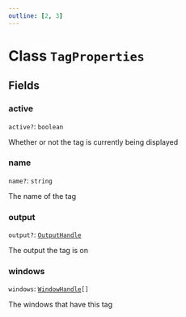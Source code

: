```yaml
---
outline: [2, 3]
---
```


# Class `TagProperties`




## Fields

### active <Badge type="danger" text="nullable" />

`active?`: <code>boolean</code>

Whether or not the tag is currently being displayed

### name <Badge type="danger" text="nullable" />

`name?`: <code>string</code>

The name of the tag

### output <Badge type="danger" text="nullable" />

`output?`: <code><a href="/lua-reference/classes/OutputHandle">OutputHandle</a></code>

The output the tag is on

### windows

`windows`: <code><a href="/lua-reference/classes/WindowHandle">WindowHandle</a>[]</code>

The windows that have this tag


